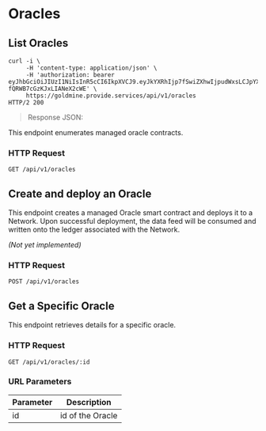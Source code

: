 # Oracles

## List Oracles

```shell
curl -i \
     -H 'content-type: application/json' \
     -H 'authorization: bearer eyJhbGciOiJIUzI1NiIsInR5cCI6IkpXVCJ9.eyJkYXRhIjp7fSwiZXhwIjpudWxsLCJpYXQiOjE1NTk4Nzg1NzQsImp0aSI6IjYzYTJkY2QzLWI5OTgtNDZjNC1hNzFkLTQ5MjU4YTBhYmEyMyIsInN1YiI6ImFwcGxpY2F0aW9uOmNiMjAzN2Y3LTc5ZmMtNDBmNC05NzIwLWFkYTYzNmRhNDE4MyJ9.0LsVj7oTF0KjwbcUhg9a-fQRWB7cGzKJxLIANeX2cWE' \
     https://goldmine.provide.services/api/v1/oracles
HTTP/2 200
```

> Response JSON:


This endpoint enumerates managed oracle contracts.


### HTTP Request

`GET /api/v1/oracles`


## Create and deploy an Oracle


This endpoint creates a managed Oracle smart contract and deploys it to a Network. Upon successful deployment, the data feed will be consumed and written onto the ledger associated with the Network.

<i> (Not yet implemented)</i>

### HTTP Request

`POST /api/v1/oracles`


## Get a Specific Oracle


This endpoint retrieves details for a specific oracle.


### HTTP Request

`GET /api/v1/oracles/:id`

### URL Parameters

Parameter | Description
--------- | -----------
id | id of the Oracle
